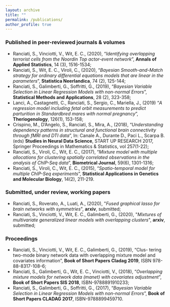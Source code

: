 ```yaml
---
layout: archive
title: ""
permalink: /publications/
author_profile: true
---
```

### Published in peer-reviewed journals & volumes

* Ranciati, S., Vinciotti, V., Wit, E. C., (2020), “*Identifying overlapping terrorist cells from the Noordin Top actor-event network*”, **Annals of Applied Statistics**, 14 (3), 1516-1534;
* Ranciati, S., Wit, E. C., Viroli, C., (2020), “*Bayesian Smooth-and-Match strategy for ordinary differential equations models that are linear in the parameters*”, **Statistica Neerlandica**, 74 (2), 125-144;
* Ranciati, S., Galimberti, G., Soffritti, G., (2019), “*Bayesian Variable Selection in Linear Regression Models with non-normal Errors*”, **Statistical Methods and Applications**, 28 (2), 323-358;
* Lanci, A., Castagnetti, C., Ranciati, S., Sergio, C., Mariella, J., (2019) “*A regression model including fetal orbit measurements to predict parturition in Standardbred mares with normal pregnancy*”, **Theriogenology**, 126(1), 153-158;
* Crispino, M., D’Angelo, S., Ranciati, S., Mira, A., (2018), “*Understanding dependency patterns in structural and functional brain connectivity through fMRI and DTI data*”, In: Canale A., Durante D., Paci L., Scarpa B. (eds) **Studies in Neural Data Science**, START UP RESEARCH 2017, Springer Proceedings in Mathematics & Statistics, vol 257(1-22);
* Ranciati, S., Viroli, C., Wit, E. C., (2017), “*Mixture model with multiple allocations for clustering spatially correlated observations in the analysis of ChIP-Seq data*”, **Biometrical Journal**, 59(6), 1301-1316;
* Ranciati, S., Viroli, C., Wit, E. C., (2015), “*Spatio-temporal model for multiple ChIP-Seq experiments*”, **Statistical Applications in Genetics and Molecular Biology**, 14(2), 211-219.

### Submitted, under review, working papers

* Ranciati, S., Roverato, A., Luati, A., (2020), "*Fused graphical lasso for brain networks with symmetries*", **arxiv**, submitted;
* Ranciati, S., Vinciotti, V., Wit, E. C., Galimberti, G., (2020), "*Mixtures of multivariate generalized linear models with overlapping clusters*", **arxiv**, submitted;

### Proceedings

* Ranciati, S., Vinciotti, V., Wit, E. C., Galimberti, G., (2019), “Clus- tering two-mode binary network data with overlapping mixture model and covariates information”, **Book of Short Papers Cladag 2019**, ISBN 978-88-8317-108-6;
* Ranciati, S., Galimberti, G., Wit, E. C., Vinciotti, V., (2018), “*Overlapping mixture models for network data (manet) with covariates adjustment*”, **Book of Short Papers SIS 2018**, ISBN-9788891910233;
* Ranciati, S., Galimberti, G., Soffritti, G., (2017), “*Bayesian Variable Selection in Linear Regression Models with non-normal Errors*”, **Book of Short Papers CLADAG 2017**, ISBN-9788899459710.
